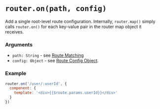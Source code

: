 # `router.on(path, config)`

Add a single root-level route configuration. Internally, `router.map()` simply calls `router.on()` for each key-value pair in the router map object it receives.

### Arguments

- `path: String` - see [Route Matching](../route.md#route-matching)
- `config: Object` - see [Route Config Object](map.html#route-config-object).

### Example

``` js
router.on('/user/:userId', {
  component: {
    template: '<div>{{$route.params.userId}}</div>'
  }
})
```
